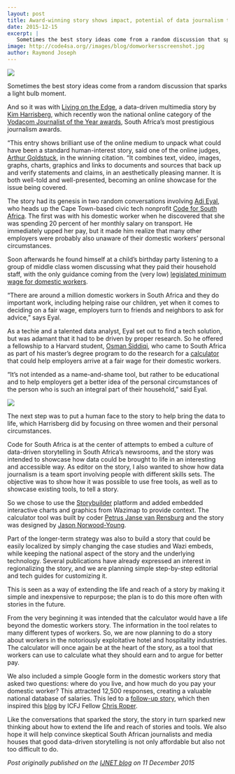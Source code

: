 ```yaml
---
layout: post
title: Award-winning story shows impact, potential of data journalism tools
date: 2015-12-15
excerpt: |
   Sometimes the best story ideas come from a random discussion that sparks a light bulb moment.
image: http://code4sa.org//images/blog/domworkersscreenshot.jpg
author: Raymond Joseph
---
```



<img src="//images/blog/domworkersscreenshot.jpg">

Sometimes the best story ideas come from a random discussion that sparks a light bulb moment.

And so it was with [Living on the Edge](http://livingwage.code4sa.org/), a data-driven multimedia story by [Kim Harrisberg](https://twitter.com/kimharrisberg), which recently won the national online category of the [Vodacom Journalist of the Year awards](http://journalist.vodacom.co.za/pages/Default.aspx), South Africa’s most prestigious journalism awards.

“This entry shows brilliant use of the online medium to unpack what could have been a standard human-interest story, said one of the online judges, [Arthur Goldstuck](http://www.linkedin.com/profile/view?id=AAEAAAAAU9sBf6BYRwYvKh3DHq0eVIm4Kig8Ngo), in the winning citation. “It combines text, video, images, graphs, charts, graphics and links to documents and sources that back up and verify statements and claims, in an aesthetically pleasing manner. It is both well-told and well-presented, becoming an online showcase for the issue being covered.

The story had its genesis in two random conversations involving [Adi Eyal](https://twitter.com/soapsudtycoon), who heads up the Cape Town-based civic tech nonprofit [Code for South Africa](http://www.code4sa.org/). The first was with his domestic worker when he discovered that she was spending 20 percent of her monthly salary on transport. He immediately upped her pay, but it made him realize that many other employers were probably also unaware of their domestic workers’ personal circumstances.

Soon afterwards he found himself at a child’s birthday party listening to a group of middle class women discussing what they paid their household staff, with the only guidance coming from the (very low) [legislated minimum wage for domestic workers](http://www.labour.gov.za/DOL/downloads/legislation/sectoral-determinations/basic-conditions-of-employment/Correction%20Notice%20Domestic%20worker%202014.pdf).

“There are around a million domestic workers in South Africa and they do important work, including helping raise our children, yet when it comes to deciding on a fair wage, employers turn to friends and neighbors to ask for advice,” says Eyal.

As a techie and a talented data analyst, Eyal set out to find a tech solution, but was adamant that it had to be driven by proper research. So he offered a fellowship to a Harvard student, [Osman Siddiqi](https://twitter.com/osmsiddiqi), who came to South Africa as part of his master’s degree program to do the research for a [calculator](http://living-wage.co.za/) that could help employers arrive at a fair wage for their domestic workers.

“It’s not intended as a name-and-shame tool, but rather to be educational and to help employers get a better idea of the personal circumstances of the person who is such an integral part of their household,” said Eyal.

<img src="//images/blog/living-wage.png">

The next step was to put a human face to the story to help bring the data to life, which Harrisberg did by focusing on three women and their personal circumstances.

Code for South Africa is at the center of attempts to embed a culture of data-driven storytelling in South Africa’s newsrooms, and the story was intended to showcase how data could be brought to life in an interesting and accessible way. As editor on the story, I also wanted to show how data journalism is a team sport involving people with different skills sets. The objective was to show how it was possible to use free tools, as well as to showcase existing tools, to tell a story.

So we chose to use the [Storybuilder](http://storybuilder.jumpstart.ge/en) platform and added embedded interactive charts and graphics from Wazimap to provide context. The calculator tool was built by coder [Petrus Janse van Rensburg](https://twitter.com/PetrusJvR) and the story was designed by [Jason Norwood-Young](https://twitter.com/j_norwood_young).

Part of the longer-term strategy was also to build a story that could be easily localized by simply changing the case studies and Wazi embeds, while keeping the national aspect of the story and the underlying technology. Several publications have already expressed an interest in regionalizing the story, and we are planning simple step-by-step editorial and tech guides for customizing it.

This is seen as a way of extending the life and reach of a story by making it simple and inexpensive to repurpose; the plan is to do this more often with stories in the future.

From the very beginning it was intended that the calculator would have a life beyond the domestic workers story. The information in the tool relates to many different types of workers. So, we are now planning to do a story about workers in the notoriously exploitative hotel and hospitality industries. The calculator will once again be at the heart of the story, as a tool that workers can use to calculate what they should earn and to argue for better pay.

We also included a simple Google form in the domestic workers story that asked two questions: where do you live, and how much do you pay your domestic worker? This attracted 12,500 responses, creating a valuable national database of salaries. This led to a [follow-up story](http://www.news24.com/SouthAfrica/News/How-much-do-you-pay-your-domestic-worker-20150928), which then inspired this [blog](http://ijnet.org/en/blog/building-data-journalism-products-users-mind) by ICFJ Fellow [Chris Roper](https://twitter.com/ChrisRoper).

Like the conversations that sparked the story, the story in turn sparked new thinking about how to extend the life and reach of stories and tools. We also hope it will help convince skeptical South African journalists and media houses that good data-driven storytelling is not only affordable but also not too difficult to do.

*Post originally published on the [IJNET blog](http://ijnet.org/en/blog/award-winning-story-shows-impact-potential-data-journalism-tools) on 11 December 2015*